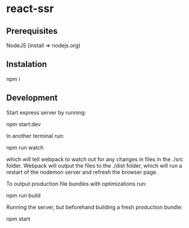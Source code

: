 # react-ssr

## Prerequisites

NodeJS (install => nodejs.org)

## Instalation

npm i

## Development

Start express server by running:

npm start:dev

In another terminal run:

npm run watch

which will tell webpack to watch out for any changes in files in the ./src folder.
Webpack will output the files to the ./dist folder, which will run a restart of the nodemon server and refresh the browser page.

To output production file bundles with optimizations run:

npm run build

Running the server, but beforehand building a fresh production bundle:

npm start